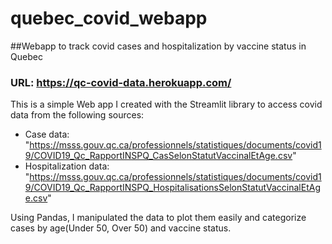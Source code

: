# quebec_covid_webapp
##Webapp to track covid cases and hospitalization by vaccine status in Quebec
### URL: https://qc-covid-data.herokuapp.com/

This is a simple Web app I created with the Streamlit library to access covid data from the following sources:

* Case data: "https://msss.gouv.qc.ca/professionnels/statistiques/documents/covid19/COVID19_Qc_RapportINSPQ_CasSelonStatutVaccinalEtAge.csv"
* Hospitalization data: "https://msss.gouv.qc.ca/professionnels/statistiques/documents/covid19/COVID19_Qc_RapportINSPQ_HospitalisationsSelonStatutVaccinalEtAge.csv"

Using Pandas, I manipulated the data to plot them easily and categorize cases by age(Under 50, Over 50) and vaccine status.
